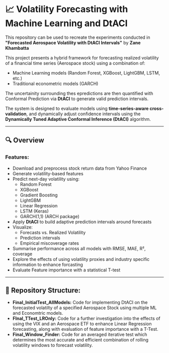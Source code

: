 # 📈 Volatility Forecasting with Machine Learning and DtACI

This repository can be used to recreate the experiments conducted in **"Forecasted Aerospace Volatility with DtACI Intervals"** by **Zane Khambatta**

This project presents a hybrid framework for forecasting realized volatility of a financial time series (Aerospace stock) using a combination of:

- Machine Learning models (Random Forest, XGBoost, LightGBM, LSTM, etc.)
- Traditional econometric models (GARCH)

The uncertainity surrounding thes epredictions are then quantified with Conformal Prediction via **DtACI** to generate valid prediction intervals.

The system is designed to evaluate models using **time-series-aware cross-validation**, and dynamically adjust confidence intervals using the **Dynamically Tuned Adaptive Conformal Inference (DtACI)** algorithm.

---

## 🔍 Overview

### Features:
- Download and preprocess stock return data from Yahoo Finance
- Generate volatility-based features
- Predict next-day volatility using:
  - Random Forest
  - XGBoost
  - Gradient Boosting
  - LightGBM
  - Linear Regression
  - LSTM (Keras)
  - GARCH(1,1) (ARCH package)
- Apply **DtACI** to build adaptive prediction intervals around forecasts
- Visualize:
  - Forecasts vs. Realized Volatility
  - Prediction intervals
  - Empirical miscoverage rates
- Summarise performance across all models with RMSE, MAE, R², coverage
- Explore the effects of using volatility proxies and industry specific information to enhance forcasting
- Evaluate Feature importance with a statistical T-test
---

## 📁 Repository Structure:
- **Final_InitialTest_AllModels:** Code for implementing DtACI on the forecasted volatilty of a specified Aerospace Stock using multiple ML and Economtric models.
- **FInal_TTest_LROnly:** Code for a further investigation into the effects of using the VIX and an Aerospace ETF to enhance Linear Regression forecasting, along with evaluation of feature importance with a T-Test.
- **Final_Window_Finder:** Code for an averaged iterative test which determines the most accurate and efficient combination of rolling volatility windows to forecast volatility.
